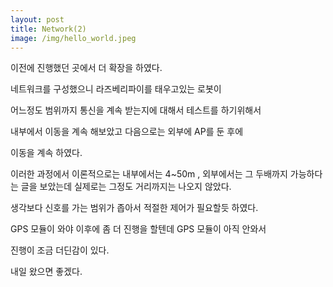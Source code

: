 ```yaml
---
layout: post
title: Network(2)
image: /img/hello_world.jpeg
---
```


이전에 진행했던 곳에서 더 확장을 하였다.

네트워크를 구성했으니 라즈베리파이를 태우고있는 로봇이

어느정도 범위까지 통신을 계속 받는지에 대해서 테스트를 하기위해서

내부에서 이동을 계속 해보았고 다음으로는 외부에 AP를 둔 후에

이동을 계속 하였다.

이러한 과정에서 이론적으로는 내부에서는 4~50m , 외부에서는 그 두배까지 가능하다는 글을 보았는데 실제로는 그정도 거리까지는 나오지 않았다.

생각보다 신호를 가는 범위가 좁아서 적절한 제어가 필요할듯 하였다.

GPS 모듈이 와야 이후에 좀 더 진행을 할텐데 GPS 모듈이 아직 안와서

진행이 조금 더딘감이 있다.

내일 왔으면 좋겠다.